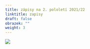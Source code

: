 ```yaml
---
title: zápisy na 2. pololetí 2021/22
linktitle: zapisy
draft: false
obrazek: ""
weight: 3
---
```

[](https://brezanek.webooker.eu/Courses/Register/126474?returnUrl=Courses&tabName=detail)

![](/assets/media/zapisy_2_pol_22.jpg)